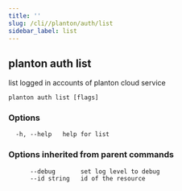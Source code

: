 ```yaml
---
title: ''
slug: /cli//planton/auth/list
sidebar_label: list
---
```

## planton auth list

list logged in accounts of planton cloud service

```
planton auth list [flags]
```

### Options

```
  -h, --help   help for list
```

### Options inherited from parent commands

```
      --debug       set log level to debug
      --id string   id of the resource
```

